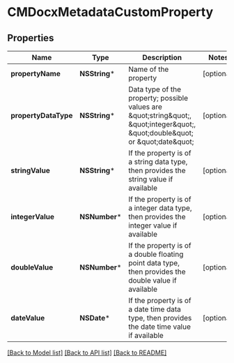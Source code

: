 # CMDocxMetadataCustomProperty

## Properties
Name | Type | Description | Notes
------------ | ------------- | ------------- | -------------
**propertyName** | **NSString*** | Name of the property | [optional] 
**propertyDataType** | **NSString*** | Data type of the property; possible values are \&quot;string\&quot;, \&quot;integer\&quot;, \&quot;double\&quot; or \&quot;date\&quot; | [optional] 
**stringValue** | **NSString*** | If the property is of a string data type, then provides the string value if available | [optional] 
**integerValue** | **NSNumber*** | If the property is of a integer data type, then provides the integer value if available | [optional] 
**doubleValue** | **NSNumber*** | If the property is of a double floating point data type, then provides the double value if available | [optional] 
**dateValue** | **NSDate*** | If the property is of a date time data type, then provides the date time value if available | [optional] 

[[Back to Model list]](../README.md#documentation-for-models) [[Back to API list]](../README.md#documentation-for-api-endpoints) [[Back to README]](../README.md)



